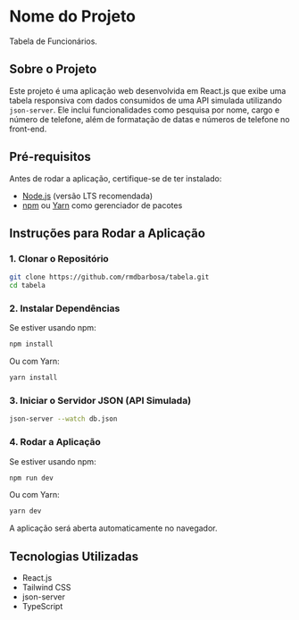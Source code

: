 # Nome do Projeto

Tabela de Funcionários.

## Sobre o Projeto

Este projeto é uma aplicação web desenvolvida em React.js que exibe uma tabela responsiva com dados consumidos de uma API simulada utilizando `json-server`. Ele inclui funcionalidades como pesquisa por nome, cargo e número de telefone, além de formatação de datas e números de telefone no front-end.

## Pré-requisitos

Antes de rodar a aplicação, certifique-se de ter instalado:

- [Node.js](https://nodejs.org/) (versão LTS recomendada)
- [npm](https://www.npmjs.com/) ou [Yarn](https://yarnpkg.com/) como gerenciador de pacotes

## Instruções para Rodar a Aplicação

### 1. Clonar o Repositório

```bash
git clone https://github.com/rmdbarbosa/tabela.git
cd tabela
```

### 2. Instalar Dependências

Se estiver usando npm:

```bash
npm install
```

Ou com Yarn:

```bash
yarn install
```

### 3. Iniciar o Servidor JSON (API Simulada)

```bash
json-server --watch db.json
```

### 4. Rodar a Aplicação

Se estiver usando npm:

```bash
npm run dev
```

Ou com Yarn:

```bash
yarn dev
```

A aplicação será aberta automaticamente no navegador.

## Tecnologias Utilizadas

- React.js
- Tailwind CSS
- json-server
- TypeScript
